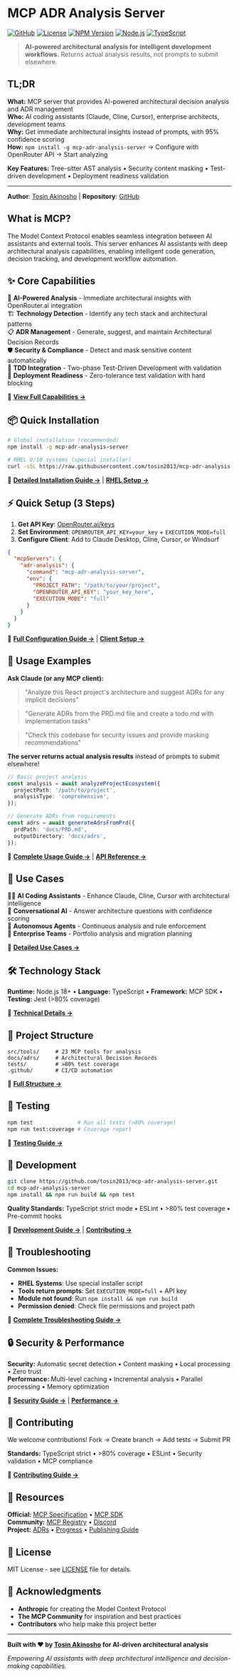 # MCP ADR Analysis Server

[![GitHub](https://img.shields.io/badge/github-tosin2013/mcp--adr--analysis--server-blue.svg?style=flat&logo=github)](https://github.com/tosin2013/mcp-adr-analysis-server)
[![License](https://img.shields.io/badge/license-MIT-brightgreen)](LICENSE)
[![NPM Version](https://img.shields.io/npm/v/mcp-adr-analysis-server)](https://www.npmjs.com/package/mcp-adr-analysis-server)
[![Node.js](https://img.shields.io/badge/node-%3E%3D18.0.0-brightgreen)](https://nodejs.org/)
[![TypeScript](https://img.shields.io/badge/TypeScript-5.3+-blue)](https://www.typescriptlang.org/)

> **AI-powered architectural analysis for intelligent development workflows.** Returns actual analysis results, not prompts to submit elsewhere.

## TL;DR

**What:** MCP server that provides AI-powered architectural decision analysis and ADR management  
**Who:** AI coding assistants (Claude, Cline, Cursor), enterprise architects, development teams  
**Why:** Get immediate architectural insights instead of prompts, with 95% confidence scoring  
**How:** `npm install -g mcp-adr-analysis-server` → Configure with OpenRouter API → Start analyzing

**Key Features:** Tree-sitter AST analysis • Security content masking • Test-driven development • Deployment readiness validation

---

**Author**: [Tosin Akinosho](https://github.com/tosin2013) | **Repository**: [GitHub](https://github.com/tosin2013/mcp-adr-analysis-server.git)

## What is MCP?

The Model Context Protocol enables seamless integration between AI assistants and external tools. This server enhances AI assistants with deep architectural analysis capabilities, enabling intelligent code generation, decision tracking, and development workflow automation.

## ✨ Core Capabilities

🤖 **AI-Powered Analysis** - Immediate architectural insights with OpenRouter.ai integration  
🏗️ **Technology Detection** - Identify any tech stack and architectural patterns  
📋 **ADR Management** - Generate, suggest, and maintain Architectural Decision Records  
🛡️ **Security & Compliance** - Detect and mask sensitive content automatically  
🧪 **TDD Integration** - Two-phase Test-Driven Development with validation  
🚀 **Deployment Readiness** - Zero-tolerance test validation with hard blocking

📖 **[View Full Capabilities →](docs/explanation/)**

## 📦 Quick Installation

```bash
# Global installation (recommended)
npm install -g mcp-adr-analysis-server

# RHEL 9/10 systems (special installer)
curl -sSL https://raw.githubusercontent.com/tosin2013/mcp-adr-analysis-server/main/scripts/install-rhel.sh | bash
```

📖 **[Detailed Installation Guide →](docs/tutorials/installation.md)** | **[RHEL Setup →](docs/how-to-guides/rhel-installation.md)**

## ⚡ Quick Setup (3 Steps)

1. **Get API Key**: [OpenRouter.ai/keys](https://openrouter.ai/keys)
2. **Set Environment**: `OPENROUTER_API_KEY=your_key` + `EXECUTION_MODE=full`
3. **Configure Client**: Add to Claude Desktop, Cline, Cursor, or Windsurf

```json
{
  "mcpServers": {
    "adr-analysis": {
      "command": "mcp-adr-analysis-server",
      "env": {
        "PROJECT_PATH": "/path/to/your/project",
        "OPENROUTER_API_KEY": "your_key_here",
        "EXECUTION_MODE": "full"
      }
    }
  }
}
```

📖 **[Full Configuration Guide →](docs/tutorials/configuration.md)** | **[Client Setup →](docs/how-to-guides/client-configuration.md)**

## 🚀 Usage Examples

**Ask Claude (or any MCP client):**

> "Analyze this React project's architecture and suggest ADRs for any implicit decisions"

> "Generate ADRs from the PRD.md file and create a todo.md with implementation tasks"

> "Check this codebase for security issues and provide masking recommendations"

**The server returns actual analysis results** instead of prompts to submit elsewhere!

```typescript
// Basic project analysis
const analysis = await analyzeProjectEcosystem({
  projectPath: '/path/to/project',
  analysisType: 'comprehensive',
});

// Generate ADRs from requirements
const adrs = await generateAdrsFromPrd({
  prdPath: 'docs/PRD.md',
  outputDirectory: 'docs/adrs',
});
```

📖 **[Complete Usage Guide →](docs/tutorials/)** | **[API Reference →](docs/reference/)**

## 🎯 Use Cases

👨‍💻 **AI Coding Assistants** - Enhance Claude, Cline, Cursor with architectural intelligence  
💬 **Conversational AI** - Answer architecture questions with confidence scoring  
🤖 **Autonomous Agents** - Continuous analysis and rule enforcement  
🏢 **Enterprise Teams** - Portfolio analysis and migration planning

📖 **[Detailed Use Cases →](docs/explanation/use-cases.md)**

## 🛠️ Technology Stack

**Runtime:** Node.js 18+ • **Language:** TypeScript • **Framework:** MCP SDK • **Testing:** Jest (>80% coverage)

📖 **[Technical Details →](docs/explanation/architecture.md)**

## 📁 Project Structure

```
src/tools/     # 23 MCP tools for analysis
docs/adrs/     # Architectural Decision Records
tests/         # >80% test coverage
.github/       # CI/CD automation
```

📖 **[Full Structure →](docs/reference/project-structure.md)**

## 🧪 Testing

```bash
npm test              # Run all tests (>80% coverage)
npm run test:coverage # Coverage report
```

📖 **[Testing Guide →](docs/how-to-guides/testing.md)**

## 🔧 Development

```bash
git clone https://github.com/tosin2013/mcp-adr-analysis-server.git
cd mcp-adr-analysis-server
npm install && npm run build && npm test
```

**Quality Standards:** TypeScript strict mode • ESLint • >80% test coverage • Pre-commit hooks

📖 **[Development Guide →](docs/how-to-guides/development.md)** | **[Contributing →](CONTRIBUTING.md)**

## 🔧 Troubleshooting

**Common Issues:**

- **RHEL Systems**: Use special installer script
- **Tools return prompts**: Set `EXECUTION_MODE=full` + API key
- **Module not found**: Run `npm install && npm run build`
- **Permission denied**: Check file permissions and project path

📖 **[Complete Troubleshooting Guide →](docs/troubleshooting.md)**

## 🔒 Security & Performance

**Security:** Automatic secret detection • Content masking • Local processing • Zero trust  
**Performance:** Multi-level caching • Incremental analysis • Parallel processing • Memory optimization

📖 **[Security Guide →](docs/explanation/security.md)** | **[Performance →](docs/explanation/performance.md)**

## 🤝 Contributing

We welcome contributions! Fork → Create branch → Add tests → Submit PR

**Standards:** TypeScript strict • >80% coverage • ESLint • Security validation • MCP compliance

📖 **[Contributing Guide →](CONTRIBUTING.md)**

## 🔗 Resources

**Official:** [MCP Specification](https://modelcontextprotocol.io/) • [MCP SDK](https://github.com/modelcontextprotocol/typescript-sdk)  
**Community:** [MCP Registry](https://github.com/modelcontextprotocol/servers) • [Discord](https://discord.gg/modelcontextprotocol)  
**Project:** [ADRs](./docs/adrs/) • [Progress](./todo.md) • [Publishing Guide](./docs/NPM_PUBLISHING.md)

## 📄 License

MIT License - see [LICENSE](LICENSE) file for details.

## 🙏 Acknowledgments

- **Anthropic** for creating the Model Context Protocol
- **The MCP Community** for inspiration and best practices
- **Contributors** who help make this project better

---

**Built with ❤️ by [Tosin Akinosho](https://github.com/tosin2013) for AI-driven architectural analysis**

_Empowering AI assistants with deep architectural intelligence and decision-making capabilities._
